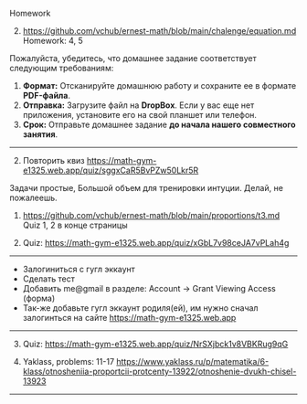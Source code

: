 Homework

2. https://github.com/vchub/ernest-math/blob/main/chalenge/equation.md
   Homework: 4, 5

Пожалуйста, убедитесь, что домашнее задание соответствует следующим требованиям:

1. **Формат:** Отсканируйте домашнюю работу и сохраните ее в формате **PDF-файла**.
2. **Отправка:** Загрузите файл на **DropBox**. Если у вас еще нет приложения, установите его на свой планшет или телефон.
3. **Срок:** Отправьте домашнее задание **до начала нашего совместного занятия**.

---

2. Повторить квиз
   https://math-gym-e1325.web.app/quiz/sggxCaR5BvPZw50Lkr5R

Задачи простые, Большой объем для тренировки интуции. Делай, не пожалеешь.

1. <https://github.com/vchub/ernest-math/blob/main/proportions/t3.md>
   Quiz 1, 2 в конце страницы

1. Quiz: https://math-gym-e1325.web.app/quiz/xGbL7v98ceJA7vPLah4g

---

- Залогиниться с гугл эккаунт
- Сделать тест
- Добавить me@gmail в разделе:
  Account -> Grant Viewing Access (форма)
- Так-же добавьте гугл эккаунт родиля(ей), им нужно сначал залогинться на сайте
  https://math-gym-e1325.web.app

---

3. Quiz: https://math-gym-e1325.web.app/quiz/NrSXjbck1v8VBKRug9qG

4. Yaklass, problems: 11-17
   <https://www.yaklass.ru/p/matematika/6-klass/otnosheniia-proportcii-protcenty-13922/otnoshenie-dvukh-chisel-13923>

---
